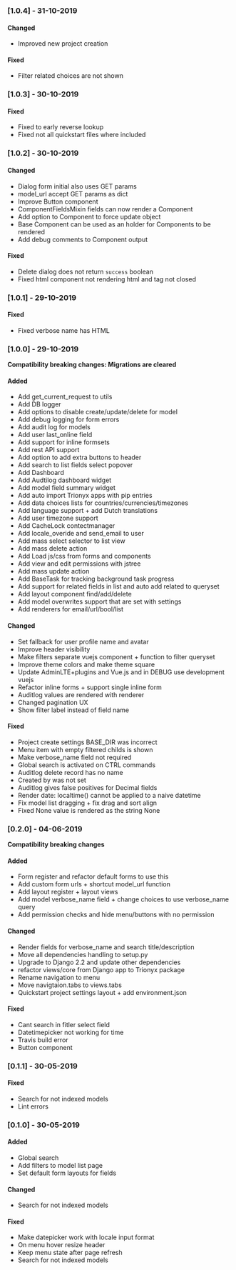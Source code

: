 ### [1.0.4] - 31-10-2019
#### Changed
- Improved new project creation

#### Fixed
- Filter related choices are not shown


### [1.0.3] - 30-10-2019
#### Fixed
- Fixed to early reverse lookup
- Fixed not all quickstart files where included


### [1.0.2] - 30-10-2019
#### Changed
- Dialog form initial also uses GET params
- model_url accept GET params as dict
- Improve Button component
- ComponentFieldsMixin fields can now render a Component
- Add option to Component to force update object
- Base Component can be used as an holder for Components to be rendered
- Add debug comments to Component output

#### Fixed
- Delete dialog does not return `success` boolean
- Fixed html component not rendering html and tag not closed


### [1.0.1] - 29-10-2019
#### Fixed
- Fixed verbose name has HTML


### [1.0.0] - 29-10-2019

**Compatibility breaking changes: Migrations are cleared**

#### Added
- Add get_current_request to utils
- Add DB logger
- Add options to disable create/update/delete for model
- Add debug logging for form errors
- Add audit log for models
- Add user last_online field
- Add support for inline formsets
- Add rest API support
- Add option to add extra buttons to header
- Add search to list fields select popover
- Add Dashboard
- Add Audtilog dashboard widget
- Add model field summary widget
- Add auto import Trionyx apps with pip entries
- Add data choices lists for countries/currencies/timezones
- Add language support + add Dutch translations
- Add user timezone support
- Add CacheLock contectmanager
- Add locale_overide and send_email to user
- Add mass select selector to list view
- Add mass delete action
- Add Load js/css from forms and components
- Add view and edit permissions with jstree
- Add mass update action
- Add BaseTask for tracking background task progress
- Add support for related fields in list and auto add related to queryset
- Add layout component find/add/delete
- Add model overwrites support that are set with settings
- Add renderers for email/url/bool/list

#### Changed
- Set fallback for user profile name and avatar
- Improve header visibility
- Make filters separate vuejs component + function to filter queryset
- Improve theme colors and make theme square
- Update AdminLTE+plugins and Vue.js and in DEBUG use development vuejs
- Refactor inline forms + support single inline form
- Auditlog values are rendered with renderer
- Changed pagination UX
- Show filter label instead of field name

#### Fixed
- Project create settings BASE_DIR was incorrect 
- Menu item with empty filtered childs is shown
- Make verbose_name field not required
- Global search is activated on CTRL commands
- Auditlog delete record has no name
- Created by was not set
- Auditlog gives false positives for Decimal fields
- Render date: localtime() cannot be applied to a naive datetime
- Fix model list dragging + fix drag and sort align
- Fixed None value is rendered as the string None

### [0.2.0] - 04-06-2019 

**Compatibility breaking changes**

#### Added
- Form register and refactor default forms to use this
- Add custom form urls + shortcut model_url function
- Add layout register + layout views
- Add model verbose_name field + change choices to use verbose_name query
- Add permission checks and hide menu/buttons with no permission

#### Changed
- Render fields for verbose_name and search title/description
- Move all dependencies handling to setup.py
- Upgrade to Django 2.2 and update other dependencies
- refactor views/core from Django app to Trionyx package
- Rename navigation to menu
- Move navigtaion.tabs to views.tabs
- Quickstart project settings layout + add environment.json

#### Fixed
- Cant search in fitler select field
- Datetimepicker not working for time
- Travis build error
- Button component


### [0.1.1] - 30-05-2019
#### Fixed
- Search for not indexed models
- Lint errors


### [0.1.0] - 30-05-2019
#### Added
- Global search
- Add filters to model list page
- Set default form layouts for fields

#### Changed
- Search for not indexed models

#### Fixed
- Make datepicker work with locale input format
- On menu hover resize header 
- Keep menu state after page refresh
- Search for not indexed models